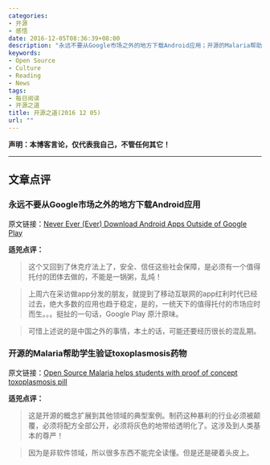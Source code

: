 ```yaml
---
categories:
- 开源
- 感悟
date: 2016-12-05T08:36:39+08:00
description: "永远不要从Google市场之外的地方下载Android应用；开源的Malaria帮助学生验证toxoplasmosis药物"
keywords:
- Open Source
- Culture
- Reading
- News
tags:
- 每日阅读
- 开源之道
title: 开源之道(2016 12 05)
url: ""
---
```


**声明：本博客言论，仅代表我自己，不管任何其它！**

---

## 文章点评

### 永远不要从Google市场之外的地方下载Android应用

原文链接：[Never Ever (Ever) Download Android Apps Outside of Google Play](https://www.wired.com/2016/12/never-ever-ever-download-android-apps-outside-google-play/)

**适兕点评：**

> 这个又回到了休克疗法上了，安全、信任这些社会保障，是必须有一个值得托付的团体去做的，不能是一锅粥，乱炖！

> 上周六在采访做app分发的朋友，就提到了移动互联网的app红利时代已经过去，绝大多数的应用也趋于稳定，是的，一统天下的值得托付的市场应时而生。。。挺扯的一句话，Google Play 原汁原味。

> 可惜上述说的是中国之外的事情，本土的话，可能还要经历很长的混乱期。

### 开源的Malaria帮助学生验证toxoplasmosis药物

原文链接：[Open Source Malaria helps students with proof of concept toxoplasmosis pill](http://www.geektime.com/2016/12/04/open-source-malaria-helps-students-with-proof-of-concept-toxoplasmosis-pill/)

**适兕点评：**

> 这是开源的概念扩展到其他领域的典型案例。制药这种暴利的行业必须被颠覆，必须将配方全部公开，必须将灰色的地带给透明化了。这涉及到人类基本的尊严！

> 因为是非软件领域，所以很多东西不能完全读懂。但是还是硬着头皮上。

